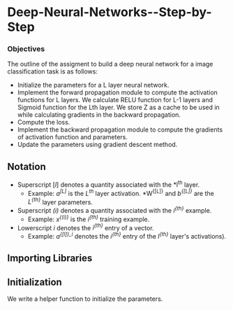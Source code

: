 # Deep-Neural-Networks--Step-by-Step
### Objectives
<p> The outline of the assigment to build a deep neural network for a image classification task is as follows: <p>

* Initialize the parameters for a L layer neural network.
* Implement the forward propagation module to compute the activation functions for L layers. We calculate RELU function for L-1 layers and Sigmoid function for the Lth layer. We store Z as a cache to be used in while calculating gradients in the backward propagation.
* Compute the loss.
* Implement the backward propagation module to compute the gradients of activation function and parameters.
* Update the parameters using gradient descent method.

## Notation
- Superscript [*l*] denotes a quantity associated with the *l<sup>th</sup> layer. 
    - Example: *a<sup>[L]</sup>* is the *L<sup>th</sup>* layer activation. *W<sup>{[L]}</sup> and *b<sup>{[L]}</sup>* are the *L<sup>{th}</sup>* layer parameters.
- Superscript *(i)* denotes a quantity associated with the *i<sup>{th}</sup>* example. 
    - Example: *x<sup>{(i)}</sup>* is the *i<sup>{th}</sup>* training example.
- Lowerscript *i* denotes the *i<sup>{th}</sup>* entry of a vector.
    - Example: *a<sup>{[l]}_i</sup>* denotes the *i<sup>{th}</sup>* entry of the *l<sup>{th}</sup>* layer's activations).
    
## Importing Libraries

## Initialization
<p> We write a helper function to initialize the parameters. <p>
